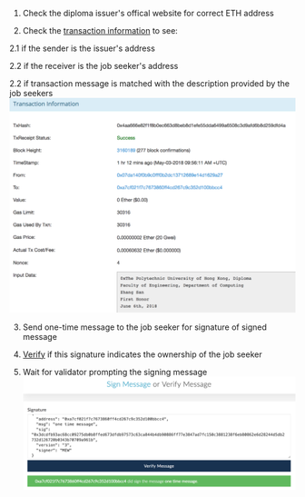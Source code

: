 1.  Check the diploma issuer's offical website for correct ETH address

2.  Check the [transaction information](https://ropsten.etherscan.io/tx/0x4aa666e82f1f8b0ec663d8beb8d1efe55dda6499a6508c3d9afd6b8d259dfd4a) to see:

  2.1 if the sender is the issuer's address
  
  2.2 if the receiver is the job seeker's address
  
  2.2 if transaction message is matched with the description provided by the job seekers
  ![tx-info](tx-info.png)
  
  
3.  Send one-time message to the job seeker for signature of signed message

4.  [Verify](https://www.myetherwallet.com/signmsg.html) if this signature indicates the ownership of the job seeker 

5.  Wait for validator prompting the signing message
  ![valid-addr](valid-addr.png)

    


